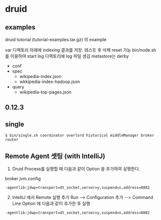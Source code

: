 # druid

## examples
druid tutorial (tutorial-examples.tar.gz) 의 example

var 디렉토리 아래에 indexing 결과를 저장. 테스트 후 삭제 reset 가능
bin/node.sh 를 이용하여 start
log 디렉토리에 log 파일 생김
metastore는 derby

* conf
* spec
    * wikipedia-index.json
    * wkkipedia-index-hadoop.json
* query
    * wikipedia-top-pages.json

## 0.12.3

## single

```
$ bin/single.sh coordinator overlord historical middleManager broker router

```

## Remote Agent 셋팅 (with IntelliJ)
1. Druid Process를 실행할 때 다음과 같이 Option 을 추가하여 실행한다. 

broker jvm.config
```
-agentlib:jdwp=transport=dt_socket,server=y,suspend=n,address=8882
```

2. IntelliJ 에서 Remote 실행 추가
Run --> Configuration 추가 --> Command Line Option 에 다음과 같이 추가한 후 실행 

```
-agentlib:jdwp=transport=dt_socket,server=y,suspend=n,address=8882
```

    